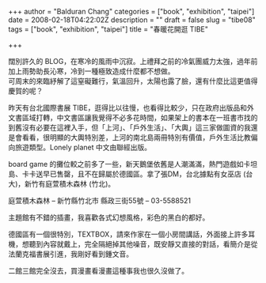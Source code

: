 +++
author = "Balduran Chang"
categories = ["book", "exhibition", "taipei"]
date = 2008-02-18T04:22:02Z
description = ""
draft = false
slug = "tibe08"
tags = ["book", "exhibition", "taipei"]
title = "春暖花開逛 TIBE"

+++


闊別許久的 BLOG，在寒冷的風雨中沉寂。上禮拜之前的冷氣團威力太強，過年前加上雨勢助長沁寒，冷到一種極致造成什麼都不想做。  
 可周末的來臨紓解了這窒礙難行，氣溫回升，太陽也露了臉，還有什麼比這更值得慶賀的呢？

昨天有台北國際書展 TIBE，逛得比以往慢，也看得比較少，只在政府出版品和外文書區域打轉，中文書區讓我覺得不必多花時間，如果架上的書本在一班書市找的到舊沒有必要在這裡入手，但「上河」、「戶外生活」、「大輿」這三家做圖資的我還是會看看，很明顯的大輿特別差，上河的南北島兩冊特別有價值，戶外生活比教偏向旅遊類型。Lonely planet 中文由聯經出版。

board game 的攤位較之前多了一些，新天鵝堡依舊是人潮滿滿，熱門遊戲如卡坦島、卡卡送早已售罄，且不在歸屬於德國區。拿了張DM，台北據點有女巫店 (台大)，新竹有庭萱積木森林 (竹北)。

庭萱積木森林 – 新竹縣竹北市 縣政三街55號 – 03-5588521

主題館有不錯的插畫，我喜歡各式幻想風格，彩色的黑白的都好。

德國區有一個很特別，TEXTBOX，請來作家在一個小房間講話，外面接上許多耳機，想聽到內容就戴上，完全隔絕掉其他噪音，既安靜又直接的對話，看簡介是從法蘭克福書展引進，我剛好看到鍾文音。

二館三館完全沒去，買漫畫看漫畫這種事我也很久沒做了。

